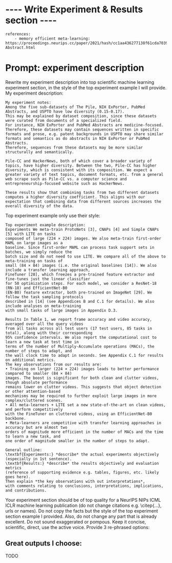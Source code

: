 # ---- Write Experiment & Results section ----
```text
references: 
    - memory efficient meta-learning: https://proceedings.neurips.cc/paper/2021/hash/cc1aa436277138f61cda703991069eaf-Abstract.html
```

# Prompt: experiment description
Rewrite my experiment description into top scientific machine learning experiment section, 
in the style of the top experiment example I will provide.
My experiment description:
```text
My experiment notes:
Among the five sub-datasets of The Pile, NIH ExPorter, PubMed Abstracts, and USPTO have low diversity (0.15-0.17).
This may be explained by dataset composition, since these datasets were curated from documents of a specialized field. 
For instance, NIH ExPorter and PubMed Abstracts are medicine-focused. 
Therefore, these datasets may contain sequences written in specific formats and prose, e.g. patent backgrounds in USPTO may share similar formats and semantics as do abstracts in NIH ExPorter or PubMed Abstracts. 
Therefore, sequences from these datasets may be more similar structurally and semantically.

Pile-CC and HackerNews, both of which cover a broader variety of topics, have higher diversity. Between the two, Pile-CC has higher diversity, which is consistent with its composition. We expect a greater variety of text topics, document formats, etc. from a general web scrape such as Pile-CC vs. a computer science and entrepreneurship-focused website such as HackerNews.

These results show that combining tasks from two different datasets computes a higher diversity coefficient. This aligns with our expectation that combining data from different sources increases the overall diversity of the data.
```
Top experiment example only use their style:
```text
Top experiment example description:
Experiments We meta-train ProtoNets [3], CNAPs [4] and Simple CNAPs [5] with LITE on tasks
composed of large (224 × 224) images. We also meta-train first-order MAML on large images as a
baseline. Since first-order MAML can process task support sets in batches, we simply reduce the
batch size and do not need to use LITE. We compare all of the above to meta-training on tasks of
small (84 × 84) images (i.e. the original baselines [14]). We also include a transfer learning approach,
FineTuner [28], which freezes a pre-trained feature extractor and fine-tunes just the linear classifier
for 50 optimization steps. For each model, we consider a ResNet-18 (RN-18) and EfficientNet-B0
(EN-B0) feature extractor, both pre-trained on ImageNet [29]. We follow the task sampling protocols
described in [14] (see Appendices B and C.1 for details). We also include analyses on meta-training
with small tasks of large images in Appendix D.3.

Results In Table 1, we report frame accuracy and video accuracy, averaged over all the query videos
from all tasks across all test users (17 test users, 85 tasks in total), along with their corresponding
95% confidence intervals. We also report the computational cost to learn a new task at test time in
terms of the number of Multiply-Accumulate operations (MACs), the number of steps to adapt, and
the wall clock time to adapt in seconds. See Appendix C.1 for results on additional metrics. 
The key observations from our results are:
• Training on larger (224 × 224) images leads to better performance compared to smaller (84 × 84)
images. The boost is significant for both clean and clutter videos, though absolute performance
remains lower on clutter videos. This suggests that object detection or other attention-based
mechanisms may be required to further exploit large images in more complex/cluttered scenes.
• All meta-learners + LITE set a new state-of-the-art on clean videos, and perform competitively
with the FineTuner on cluttered videos, using an EfficientNet-B0 backbone.
• Meta-learners are competitive with transfer learning approaches in accuracy but are almost two
orders of magnitude more efficient in the number of MACs and the time to learn a new task, and
one order of magnitude smaller in the number of steps to adapt.

General outline:
\textbf{Experiments:} *describe* the actual experiments objectively (especially in 1st sentence).
\textbf{Results:} *describe* the results objectively and evaluation metrics 
(reference of supporting evidence e.g. tables, figures, etc. likely goes here).
Then explain *the key observations with out interpretations*, 
with comments relating to conclusions, interpretations, implications, and contributions. 
```
Your experiment section should be of top quality for a NeurIPS NIPs ICML ICLR machine learning publication
(do not change citations e.g. \citep{...}, urls or names).
Do not copy the facts but the style of the top experiment section example I provided.
Also, do not change any part that is already excellent.
Do not sound exaggerated or pompous.
Keep it concise, scientific, direct, use the active voice.
Provide 3 re-phrased options:

## Great outputs I choose:
TODO
